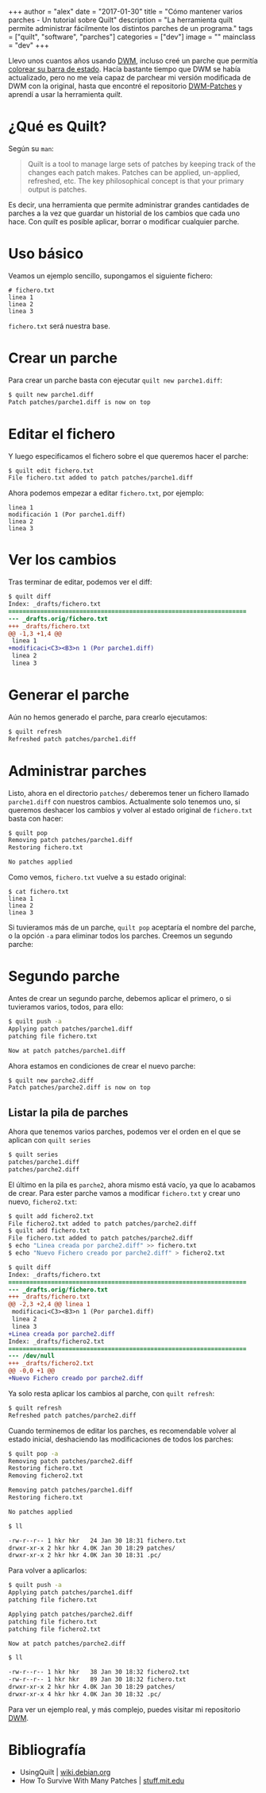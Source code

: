 +++
author = "alex"
date = "2017-01-30"
title = "Cómo mantener varios parches - Un tutorial sobre Quilt"
description = "La herramienta quilt permite administrar fácilmente los distintos parches de un programa."
tags = ["quilt", "software", "parches"]
categories = ["dev"]
image = ""
mainclass = "dev"
+++

Llevo unos cuantos años usando [DWM](https://elbauldelprogramador.com/tags/dwm/ "DWM"), incluso creé un parche que permitía [colorear su barra de estado](https://elbauldelprogramador.com/statuscolor-dwm-6-1/ "Colorear la barra de estado con Simple StatusColor en DWM 6.1"). Hacía bastante tiempo que DWM se había actualizado, pero no me veía capaz de parchear mi versión modificada de DWM con la original, hasta que encontré el repositorio <a href="https://github.com/jceb/dwm-patches" target="_blank" title="DWM-Patches">DWM-Patches</a> y aprendí a usar la herramienta _quilt_.

# ¿Qué es Quilt?

Según su `man`:

> Quilt is a tool to manage large sets of patches by keeping track of the changes each patch makes. Patches can be applied, un-applied, refreshed, etc. The key philosophical concept is that your primary output is patches.

Es decir, una herramienta que permite administrar grandes cantidades de parches a la vez que guardar un historial de los cambios que cada uno hace. Con _quilt_ es posible aplicar, borrar o modificar cualquier parche.

<!--more--><!--ad-->

# Uso básico

Veamos un ejemplo sencillo, supongamos el siguiente fichero:

```text
# fichero.txt
linea 1
linea 2
linea 3
```

`fichero.txt` será nuestra base.

# Crear un parche

Para crear un parche basta con ejecutar `quilt new parche1.diff`:

```bash
$ quilt new parche1.diff
Patch patches/parche1.diff is now on top
```

# Editar el fichero

Y luego especificamos el fichero sobre el que queremos hacer el parche:

```bash
$ quilt edit fichero.txt
File fichero.txt added to patch patches/parche1.diff
```

Ahora podemos empezar a editar `fichero.txt`, por ejemplo:

```text
linea 1
modificación 1 (Por parche1.diff)
linea 2
linea 3
```

# Ver los cambios

Tras terminar de editar, podemos ver el diff:

```diff
$ quilt diff
Index: _drafts/fichero.txt
===================================================================
--- _drafts.orig/fichero.txt
+++ _drafts/fichero.txt
@@ -1,3 +1,4 @@
 linea 1
+modificaci<C3><B3>n 1 (Por parche1.diff)
 linea 2
 linea 3
```

# Generar el parche

Aún no hemos generado el parche, para crearlo ejecutamos:

```bash
$ quilt refresh
Refreshed patch patches/parche1.diff
```

# Administrar parches

Listo, ahora en el directorio `patches/` deberemos tener un fichero llamado `parche1.diff` con nuestros cambios. Actualmente solo tenemos uno, si queremos deshacer los cambios y volver al estado original de `fichero.txt` basta con hacer:

```bash
$ quilt pop
Removing patch patches/parche1.diff
Restoring fichero.txt

No patches applied
```

Como vemos, `fichero.txt` vuelve a su estado original:

```text
$ cat fichero.txt
linea 1
linea 2
linea 3
```

Si tuvieramos más de un parche, `quilt pop` aceptaría el nombre del parche, o la opción `-a` para eliminar todos los parches. Creemos un segundo parche:

# Segundo parche

Antes de crear un segundo parche, debemos aplicar el primero, o si tuvieramos varios, todos, para ello:

```bash
$ quilt push -a
Applying patch patches/parche1.diff
patching file fichero.txt

Now at patch patches/parche1.diff
```

Ahora estamos en condiciones de crear el nuevo parche:

```bash
$ quilt new parche2.diff
Patch patches/parche2.diff is now on top
```

## Listar la pila de parches

Ahora que tenemos varios parches, podemos ver el orden en el que se aplican con `quilt series`

```bash
$ quilt series
patches/parche1.diff
patches/parche2.diff
```
El último en la pila es `parche2`, ahora mismo está vacío, ya que lo acabamos de crear. Para ester parche vamos a modificar `fichero.txt` y crear uno nuevo, `fichero2.txt`:


```bash
$ quilt add fichero2.txt
File fichero2.txt added to patch patches/parche2.diff
$ quilt add fichero.txt
File fichero.txt added to patch patches/parche2.diff
$ echo "Linea creada por parche2.diff" >> fichero.txt
$ echo "Nuevo Fichero creado por parche2.diff" > fichero2.txt
```

``` diff
$ quilt diff
Index: _drafts/fichero.txt
===================================================================
--- _drafts.orig/fichero.txt
+++ _drafts/fichero.txt
@@ -2,3 +2,4 @@ linea 1
 modificaci<C3><B3>n 1 (Por parche1.diff)
 linea 2
 linea 3
+Linea creada por parche2.diff
Index: _drafts/fichero2.txt
===================================================================
--- /dev/null
+++ _drafts/fichero2.txt
@@ -0,0 +1 @@
+Nuevo Fichero creado por parche2.diff
```

Ya solo resta aplicar los cambios al parche, con `quilt refresh`:

```bash
$ quilt refresh
Refreshed patch patches/parche2.diff
```

Cuando terminemos de editar los parches, es recomendable volver al estado inicial, deshaciendo las modificaciones de todos los parches:

```bash
$ quilt pop -a
Removing patch patches/parche2.diff
Restoring fichero.txt
Removing fichero2.txt

Removing patch patches/parche1.diff
Restoring fichero.txt

No patches applied

$ ll

-rw-r--r-- 1 hkr hkr   24 Jan 30 18:31 fichero.txt
drwxr-xr-x 2 hkr hkr 4.0K Jan 30 18:29 patches/
drwxr-xr-x 2 hkr hkr 4.0K Jan 30 18:31 .pc/
```

Para volver a aplicarlos:

```bash
$ quilt push -a
Applying patch patches/parche1.diff
patching file fichero.txt

Applying patch patches/parche2.diff
patching file fichero.txt
patching file fichero2.txt

Now at patch patches/parche2.diff

$ ll

-rw-r--r-- 1 hkr hkr   38 Jan 30 18:32 fichero2.txt
-rw-r--r-- 1 hkr hkr   89 Jan 30 18:32 fichero.txt
drwxr-xr-x 2 hkr hkr 4.0K Jan 30 18:29 patches/
drwxr-xr-x 4 hkr hkr 4.0K Jan 30 18:32 .pc/
```

Para ver un ejemplo real, y más complejo, puedes visitar mi repositorio <a href="https://github.com/elbaulp/myDWM" target="_blank" title="DWM">DWM</a>.

# Bibliografía

- UsingQuilt | <a href="https://wiki.debian.org/UsingQuilt" target="_blank" title="Using Quilt | Debian Wiki">wiki.debian.org</a>
- How To Survive With Many Patches | <a href="https://stuff.mit.edu/afs/athena/system/i386_deb50/os/usr/share/doc/quilt/quilt.html" target="_blank" title="How to survive with many patches">stuff.mit.edu</a>
